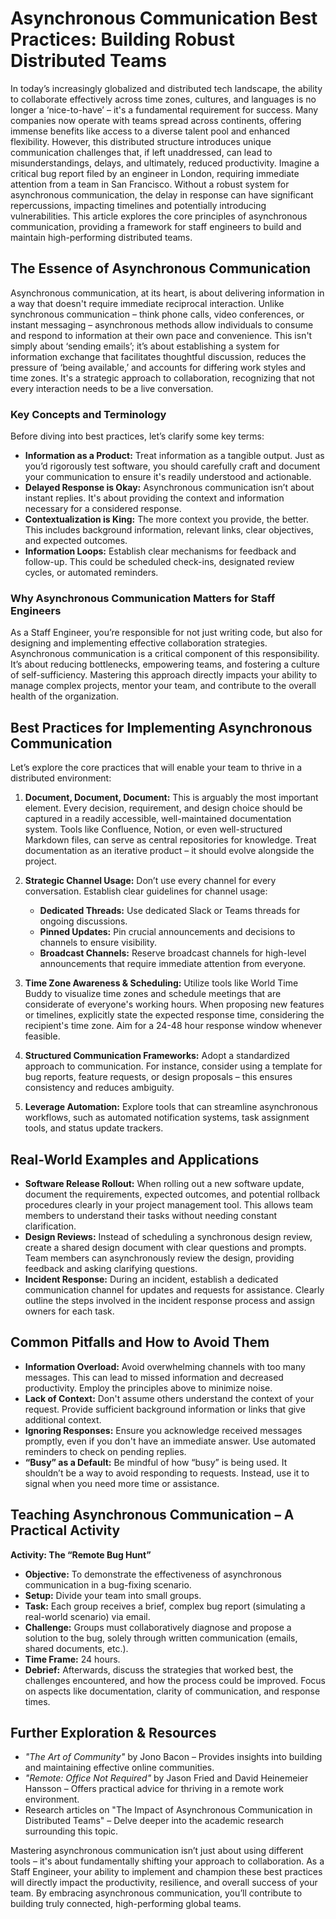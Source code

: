 # Asynchronous Communication Best Practices: Building Robust Distributed Teams

In today’s increasingly globalized and distributed tech landscape, the ability to collaborate effectively across time zones, cultures, and languages is no longer a ‘nice-to-have’ – it's a fundamental requirement for success. Many companies now operate with teams spread across continents, offering immense benefits like access to a diverse talent pool and enhanced flexibility. However, this distributed structure introduces unique communication challenges that, if left unaddressed, can lead to misunderstandings, delays, and ultimately, reduced productivity. Imagine a critical bug report filed by an engineer in London, requiring immediate attention from a team in San Francisco. Without a robust system for asynchronous communication, the delay in response can have significant repercussions, impacting timelines and potentially introducing vulnerabilities. This article explores the core principles of asynchronous communication, providing a framework for staff engineers to build and maintain high-performing distributed teams.

## The Essence of Asynchronous Communication

Asynchronous communication, at its heart, is about delivering information in a way that doesn't require immediate reciprocal interaction. Unlike synchronous communication – think phone calls, video conferences, or instant messaging – asynchronous methods allow individuals to consume and respond to information at their own pace and convenience. This isn't simply about ‘sending emails’; it’s about establishing a system for information exchange that facilitates thoughtful discussion, reduces the pressure of ‘being available,’ and accounts for differing work styles and time zones. It's a strategic approach to collaboration, recognizing that not every interaction needs to be a live conversation.

### Key Concepts and Terminology

Before diving into best practices, let’s clarify some key terms:

- **Information as a Product:** Treat information as a tangible output. Just as you’d rigorously test software, you should carefully craft and document your communication to ensure it's readily understood and actionable.
- **Delayed Response is Okay:** Asynchronous communication isn’t about instant replies. It's about providing the context and information necessary for a considered response.
- **Contextualization is King:** The more context you provide, the better. This includes background information, relevant links, clear objectives, and expected outcomes.
- **Information Loops:** Establish clear mechanisms for feedback and follow-up. This could be scheduled check-ins, designated review cycles, or automated reminders.

### Why Asynchronous Communication Matters for Staff Engineers

As a Staff Engineer, you’re responsible for not just writing code, but also for designing and implementing effective collaboration strategies. Asynchronous communication is a critical component of this responsibility. It’s about reducing bottlenecks, empowering teams, and fostering a culture of self-sufficiency. Mastering this approach directly impacts your ability to manage complex projects, mentor your team, and contribute to the overall health of the organization.

## Best Practices for Implementing Asynchronous Communication

Let’s explore the core practices that will enable your team to thrive in a distributed environment:

1.  **Document, Document, Document:** This is arguably the most important element. Every decision, requirement, and design choice should be captured in a readily accessible, well-maintained documentation system. Tools like Confluence, Notion, or even well-structured Markdown files, can serve as central repositories for knowledge. Treat documentation as an iterative product – it should evolve alongside the project.

2.  **Strategic Channel Usage:** Don’t use every channel for every conversation. Establish clear guidelines for channel usage:
    - **Dedicated Threads:** Use dedicated Slack or Teams threads for ongoing discussions.
    - **Pinned Updates:** Pin crucial announcements and decisions to channels to ensure visibility.
    - **Broadcast Channels:** Reserve broadcast channels for high-level announcements that require immediate attention from everyone.
3.  **Time Zone Awareness & Scheduling:** Utilize tools like World Time Buddy to visualize time zones and schedule meetings that are considerate of everyone's working hours. When proposing new features or timelines, explicitly state the expected response time, considering the recipient's time zone. Aim for a 24-48 hour response window whenever feasible.
4.  **Structured Communication Frameworks:** Adopt a standardized approach to communication. For instance, consider using a template for bug reports, feature requests, or design proposals – this ensures consistency and reduces ambiguity.
5.  **Leverage Automation:** Explore tools that can streamline asynchronous workflows, such as automated notification systems, task assignment tools, and status update trackers.

## Real-World Examples and Applications

- **Software Release Rollout:** When rolling out a new software update, document the requirements, expected outcomes, and potential rollback procedures clearly in your project management tool. This allows team members to understand their tasks without needing constant clarification.
- **Design Reviews:** Instead of scheduling a synchronous design review, create a shared design document with clear questions and prompts. Team members can asynchronously review the design, providing feedback and asking clarifying questions.
- **Incident Response:** During an incident, establish a dedicated communication channel for updates and requests for assistance. Clearly outline the steps involved in the incident response process and assign owners for each task.

## Common Pitfalls and How to Avoid Them

- **Information Overload:** Avoid overwhelming channels with too many messages. This can lead to missed information and decreased productivity. Employ the principles above to minimize noise.
- **Lack of Context:** Don't assume others understand the context of your request. Provide sufficient background information or links that give additional context.
- **Ignoring Responses:** Ensure you acknowledge received messages promptly, even if you don't have an immediate answer. Use automated reminders to check on pending replies.
- **“Busy” as a Default:** Be mindful of how “busy” is being used. It shouldn’t be a way to avoid responding to requests. Instead, use it to signal when you need more time or assistance.

## Teaching Asynchronous Communication – A Practical Activity

**Activity: The “Remote Bug Hunt”**

- **Objective:** To demonstrate the effectiveness of asynchronous communication in a bug-fixing scenario.
- **Setup:** Divide your team into small groups.
- **Task:** Each group receives a brief, complex bug report (simulating a real-world scenario) via email.
- **Challenge:** Groups must collaboratively diagnose and propose a solution to the bug, solely through written communication (emails, shared documents, etc.).
- **Time Frame:** 24 hours.
- **Debrief:** Afterwards, discuss the strategies that worked best, the challenges encountered, and how the process could be improved. Focus on aspects like documentation, clarity of communication, and response times.

## Further Exploration & Resources

- _"The Art of Community"_ by Jono Bacon – Provides insights into building and maintaining effective online communities.
- _"Remote: Office Not Required"_ by Jason Fried and David Heinemeier Hansson – Offers practical advice for thriving in a remote work environment.
- Research articles on "The Impact of Asynchronous Communication in Distributed Teams" – Delve deeper into the academic research surrounding this topic.

Mastering asynchronous communication isn’t just about using different tools – it's about fundamentally shifting your approach to collaboration. As a Staff Engineer, your ability to implement and champion these best practices will directly impact the productivity, resilience, and overall success of your team. By embracing asynchronous communication, you’ll contribute to building truly connected, high-performing global teams.

```

```
